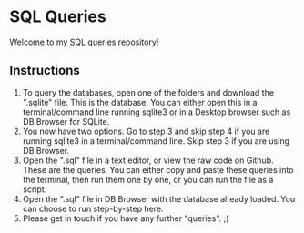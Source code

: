 # SQL Queries
Welcome to my SQL queries repository!
## Instructions
1) To query the databases, open one of the folders and download the ".sqlite" file. This is the database. You can either open this in a terminal/command line running sqlite3 or in a Desktop browser such as DB Browser for SQLite.
2) You now have two options. Go to step 3 and skip step 4 if you are running sqlite3 in a terminal/command line. Skip step 3 if you are using DB Browser.
3) Open the ".sql" file in a text editor, or view the raw code on Github. These are the queries. You can either copy and paste these queries into the terminal, then run them one by one, or you can run the file as a script.
4) Open the ".sql" file in DB Browser with the database already loaded. You can choose to run step-by-step here.
5) Please get in touch if you have any further "queries". ;)
